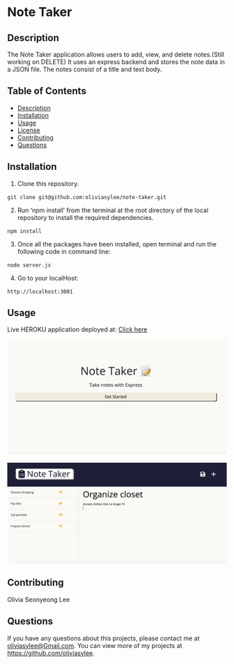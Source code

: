   # Note Taker
  ## Description
   The Note Taker application allows users to add, view, and delete notes.(Still working on DELETE) It uses an express backend and stores the note data in a JSON file. The notes consist of a title and text body.
  ## Table of Contents
  - [Description](#description)
  - [Installation](#installation)
  - [Usage](#usage)
  - [License](#license)
  - [Contributing](#contributing)
  - [Questions](#questions)
  
  ## Installation
1. Clone this repository.
```
git clone git@github.com:oliviasylee/note-taker.git
```

2. Run ‘npm install’ from the terminal at the root directory of the local repository to install the required dependencies.
```
npm install
```

3. Once all the packages have been installed, open terminal and run the following code in command line:
```
node server.js
```

4. Go to your localHost:
```
http://localhost:3001
```

  ## Usage
  Live HEROKU application deployed at: [Click here]() <br>

[![note-taker-screenshot2](public/assets/images/screenshot-note-taker-2.png)](https://github.com/oliviasylee/team-profile-generator)
<br><br>
[![note-taker-screenshot](public/assets/images/screenshot-note-taker.png)](https://github.com/oliviasylee/team-profile-generator)
  ## Contributing
  Olivia Seonyeong Lee
  
  ## Questions
  If you have any questions about this projects, please contact me at oliviasylee@Gmail.com. You can view more of my projects at https://github.com/oliviasylee.
